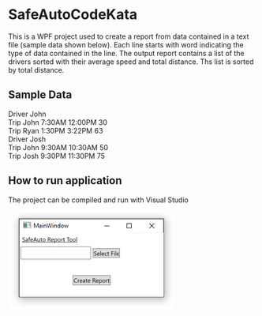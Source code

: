 # SafeAutoCodeKata

This is a WPF project used to create a report from data contained in a text file (sample data shown below). Each line starts with word indicating the type of data contained in the line. The output report contains a list of the drivers sorted with their average speed and total distance. Ths list is sorted by total distance. 

## Sample Data
Driver John  
Trip John 7:30AM 12:00PM 30  
Trip Ryan 1:30PM 3:22PM 63  
Driver Josh  
Trip John 9:30AM 10:30AM 50  
Trip Josh 9:30PM 11:30PM 75  

## How to run application
The project can be compiled and run with Visual Studio

![Alt text](UI.PNG "Title")
